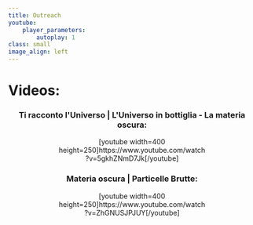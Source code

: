 ```yaml
---
title: Outreach
youtube:
    player_parameters:
        autoplay: 1
class: small
image_align: left
---
```


Videos:
===
<center>
    <h3>Ti racconto l'Universo | L'Universo in bottiglia - La materia oscura:</h3>
    <div style="width: 300px">
        [youtube width=400 height=250]https://www.youtube.com/watch?v=5gkhZNmD7Jk[/youtube] 
    </div>
</center>
<center>
    <h3>Materia oscura | Particelle Brutte:</h3>
    <div style="width: 300px">
        [youtube width=400 height=250]https://www.youtube.com/watch?v=ZhGNUSJPJUY[/youtube]
    </div>
</center>
